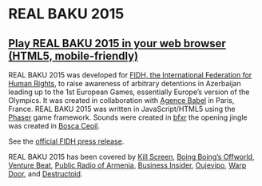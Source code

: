 # REAL BAKU 2015

## [Play REAL BAKU 2015 in your web browser (HTML5, mobile-friendly)](https://pippinbarr.github.io/real-baku-2015/)

REAL BAKU 2015 was developed for [FIDH, the International Federation for Human Rights](www.fidh.org), to raise awareness of arbitrary detentions in Azerbaijan leading up to the 1st European Games, essentially Europe&#8217;s version of the Olympics. It was created in collaboration with [Agence Babel](http://agencebabel.com/) in Paris, France. REAL BAKU 2015 was written in JavaScript/HTML5 using the [Phaser](http://phaser.io/) game framework. Sounds were created in [bfxr](http://www.bfxr.net/) the opening jingle was created in [Bosca Ceoil](http://distractionware.com/blog/2013/08/bosca-ceoil/).

See the [official FIDH press release](https://www.fidh.org/International-Federation-for-Human-Rights/eastern-europe-central-asia/azerbaijan/video-game-real-baku-2015-play-and-support-human-rights-in-azerbaijan).

REAL BAKU 2015 has been covered by [Kill Screen](http://killscreendaily.com/articles/sports-game-actually-shows-human-repercussions-corruption/), [Boing Boing&#8217;s Offworld](http://boingboing.net/2015/06/12/this-game-sheds-light-on-human.html), [Venture Beat](http://venturebeat.com/2015/06/12/as-european-games-begin-this-offbeat-sports-game-highlights-political-prisoners-in-azerbaijan/), [Public Radio of Armenia](http://www.armradio.am/en/2015/06/11/fidh-launches-real-baku-2015-game-to-denounce-human-rights-abuses-in-azerbaijan/), [Business Insider](http://uk.businessinsider.com/this-video-game-protests-against-human-rights-abuses-in-azerbaijan-2015-6), [Oujevipo](http://oujevipo.fr/5-minutes/4497-real-baku-2015/), [Warp Door](http://wip.warpdoor.com/2015/06/13/real-baku-2015-pippin-barr/), and [Destructoid](http://www.destructoid.com/a-game-that-fights-for-actual-social-justice-294520.phtml).
